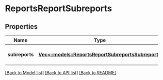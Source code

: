 # ReportsReportSubreports

## Properties
Name | Type | Description | Notes
------------ | ------------- | ------------- | -------------
**subreports** | [**Vec<::models::ReportsReportSubreportsSubreport>**](ReportsReportSubreportsSubreport.md) |  | [optional] [default to null]

[[Back to Model list]](../README.md#documentation-for-models) [[Back to API list]](../README.md#documentation-for-api-endpoints) [[Back to README]](../README.md)


